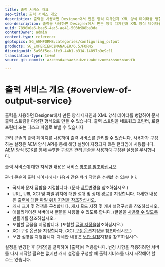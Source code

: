 ```yaml
---
title: 출력 서비스 개요
seo-title: 출력 서비스 개요
description: 출력을 사용하면 Designer에서 만든 양식 디자인과 XML 양식 데이터를 병합하여 문서 출력 스트림을 다양한 형식으로 만들 수 있습니다.
seo-description: 출력을 사용하면 Designer에서 만든 양식 디자인과 XML 양식 데이터를 병합하여 문서 출력 스트림을 다양한 형식으로 만들 수 있습니다.
uuid: 7890b0a6-bae5-4ad5-ae41-503b988ba3da
contentOwner: admin
content-type: reference
geptopics: SG_AEMFORMS/categories/configuring_output
products: SG_EXPERIENCEMANAGER/6.5/FORMS
discoiquuid: 5a96f5ea-6fe3-44b1-b314-14097b9e9c01
translation-type: tm+mt
source-git-commit: a3c303d4e3a85e1b2e794bec2006c335056309fb

---
```



# 출력 서비스 개요 {#overview-of-output-service}

출력을 사용하면 Designer에서 만든 양식 디자인과 XML 양식 데이터를 병합하여 문서 출력 스트림을 다양한 형식으로 만들 수 있습니다. 출력 스트림을 네트워크 프린터, 로컬 프린터 또는 디스크 파일로 보낼 수 있습니다

관리 콘솔의 출력 페이지를 사용하여 출력 서비스를 관리할 수 있습니다. 사용자가 구성하는 설정은 AEM 양식 API를 통해 해당 설정이 지정되지 않은 런타임에 사용됩니다. AEM 양식 SDK를 통해 수행한 구성은 관리 콘솔을 사용하여 구성된 설정을 무시합니다.

출력 서비스에 대한 자세한 내용은 서비스 [참조를 참조하십시오](https://www.adobe.com/go/learn_aemforms_services_61).

관리 콘솔의 출력 페이지에서 다음과 같은 여러 작업을 수행할 수 있습니다.

* 국제화 문자 집합을 지정합니다. (문자 [세트](/help/forms/using/admin-help/change-character-set.md#change-the-character-set)변경을 참조하십시오.)
* URL, URI, XCI 및 파일 위치에 대한 절대 및 상대 경로를 지정합니다. 자세한 내용은 [출력에 대한 파일 위치 지정을 참조하십시오](/help/forms/using/admin-help/specify-file-locations-output.md#specify-file-locations-for-output).
* 캐시 크기 및 정책을 구성합니다. 캐시 [모드](/help/forms/using/admin-help/configuring-caching-output.md#specifying-the-cache-mode) 지정 및 [캐시 설정](/help/forms/using/admin-help/configuring-caching-output.md#configuring-cache-settings)구성을 참조하십시오.
* 애플리케이션 서버에서 글꼴을 사용할 수 있도록 합니다. (글꼴을 [사용할 수 있도록](/help/forms/using/admin-help/make-fonts-available.md#make-fonts-available)만들기를 참조하십시오.)
* 포함할 글꼴을 지정합니다. (포함할 [글꼴 지정을](/help/forms/using/admin-help/specify-fonts-embed.md#specify-fonts-to-embed)참조하십시오.)
* XCI 구성 옵션을 지정합니다. (XCI [구성 옵션](/help/forms/using/admin-help/specify-xci-configuration-options.md#specify-xci-configuration-options)지정을 참조하십시오.)
* 보안 설정을 지정합니다. 자세한 내용은 [보안 설정](/help/forms/using/admin-help/specify-security-settings.md#specify-security-settings)지정을 참조하십시오.

설정을 변경한 후 [저장]을 클릭하여 [출력]에 적용합니다. 변경 사항을 적용하려면 서버를 다시 시작할 필요는 없지만 캐시 설정을 구성할 때 출력 서비스를 다시 시작해야 할 수도 있습니다.
